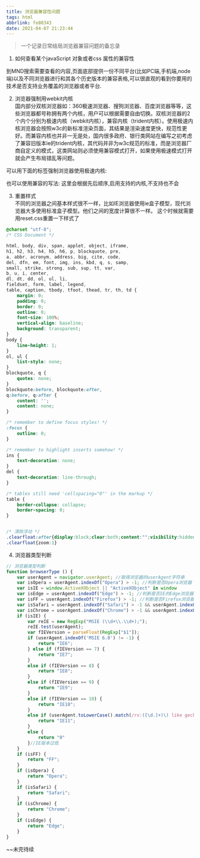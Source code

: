 ```yaml
---
title: 浏览器兼容性问题
tags: html
abbrlink: fe80343
date: 2021-04-07 21:23:44
---
```

> 一个记录日常结局浏览器兼容问题的备忘录

1. 如何查看某个javaScript 对象或者css 属性的兼容性  

到MND搜索需要查看的内容,页面底部提供一份不同平台(比如PC端,手机端,node端)以及不同浏览器进行和其各个历史版本的兼容表格,可以很直观的看到你要用的技术是否支持业务覆盖的浏览器或者平台.

2. 浏览器强制用webkit内核   
国内部分双核浏览器如：360极速浏览器、搜狗浏览器、百度浏览器等等，这些浏览器都号称拥有两个内核，用户可以根据需要自由切换。双核浏览器的2个内个分别为极速内核（webkit内核），兼容内核（trident内核）。使用极速内核浏览器会按照w3c的新标准渲染页面，其结果是渲染速度更快，规范性更好。而兼容内核也并非一无是处，国内很多政府、银行类网站在编写之初考虑了兼容旧版本ie的trident内核，其代码并非为w3c规范的标准，而是浏览器厂商自定义的模式，这类网站则必须使用兼容模式打开，如果使用极速模式打开就会产生布局错乱等问题。

可以用下面的标签强制浏览器使用极速内核:  
<meta name="renderer" content="webkit">

也可以使用兼容的写法:
<meta name="renderer" content="webkit|ie-comp|ie-stand">
这里会根据先后顺序,启用支持的内核,不支持也不会


3. 重置样式   
不同的浏览器之间基本样式很不一样，比如IE浏览器使用ie盒子模型，现代浏览器大多使用标准盒子模型。他们之间的宽度计算很不一样。
这个时候就需要用reset.css重置一下样式了
```css
@charset "utf-8";
/* CSS Document */

html, body, div, span, applet, object, iframe,
h1, h2, h3, h4, h5, h6, p, blockquote, pre,
a, abbr, acronym, address, big, cite, code,
del, dfn, em, font, img, ins, kbd, q, s, samp,
small, strike, strong, sub, sup, tt, var,
b, u, i, center,
dl, dt, dd, ol, ul, li,
fieldset, form, label, legend,
table, caption, tbody, tfoot, thead, tr, th, td {
    margin: 0;
    padding: 0;
    border: 0;
    outline: 0;
    font-size: 100%;
    vertical-align: baseline;
    background: transparent;
}
body {
    line-height: 1;
}
ol, ul {
    list-style: none;
}
blockquote, q {
    quotes: none;
}
blockquote:before, blockquote:after,
q:before, q:after {
    content: '';
    content: none;
}

/* remember to define focus styles! */
:focus {
    outline: 0;
}

/* remember to highlight inserts somehow! */
ins {
    text-decoration: none;
}
del {
    text-decoration: line-through;
}

/* tables still need 'cellspacing="0"' in the markup */
table {
    border-collapse: collapse;
    border-spacing: 0;
}


/* 清除浮动 */
.clearfloat:after{display:block;clear:both;content:"";visibility:hidden; height:0;} 
.clearfloat{zoom:1} 

```


4. 浏览器类型判断
```javaScript
// 浏览器类型判断
function browserType () {
    var userAgent = navigator.userAgent; //取得浏览器的userAgent字符串
    var isOpera = userAgent.indexOf("Opera") > -1; //判断是否Opera浏览器
    var isIE = window.ActiveXObject || "ActiveXObject" in window
    var isEdge = userAgent.indexOf("Edge") > -1; //判断是否IE的Edge浏览器
    var isFF = userAgent.indexOf("Firefox") > -1; //判断是否Firefox浏览器
    var isSafari = userAgent.indexOf("Safari") > -1 && userAgent.indexOf("Chrome") == -1; //判断是否Safari浏览器
    var isChrome = userAgent.indexOf("Chrome") > -1 && userAgent.indexOf("Safari") > -1 && !isEdge; //判断Chrome浏览器
    if (isIE) {
        var reIE = new RegExp("MSIE (\\d+\\.\\d+);");
        reIE.test(userAgent);
        var fIEVersion = parseFloat(RegExp["$1"]);
        if (userAgent.indexOf('MSIE 6.0') != -1) {
            return "IE6";
        } else if (fIEVersion == 7) {
            return "IE7";
        }
        else if (fIEVersion == 8) {
            return "IE8";
        }
        else if (fIEVersion == 9) {
            return "IE9";
        }
        else if (fIEVersion == 10) {
            return "IE10";
        }
        else if (userAgent.toLowerCase().match(/rv:([\d.]+)\) like gecko/)) {
            return "IE11";
        }
        else {
            return "0"
        }//IE版本过低
    }
    if (isFF) {
        return "FF";
    }
    if (isOpera) {
        return "Opera";
    }
    if (isSafari) {
        return "Safari";
    }
    if (isChrome) {
        return "Chrome";
    }
    if (isEdge) {
        return "Edge";
    }
}
```
~~未完待续
